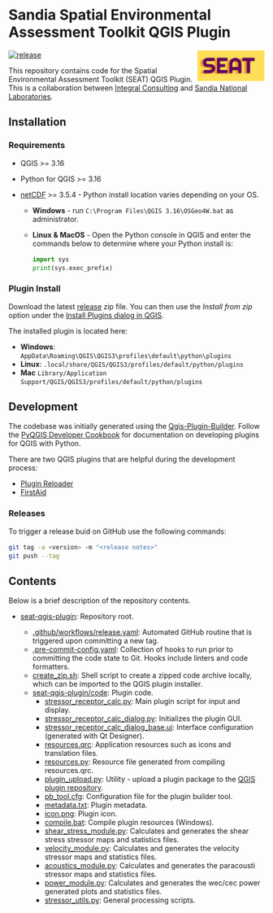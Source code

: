 # Sandia Spatial Environmental Assessment Toolkit QGIS Plugin

<a href='https://github.com/IntegralEnvision/SEAT-QGIS-Plugin'><img src='code/icon.png' align="right" height="60" /></a>

[![release](https://github.com/IntegralEnvision/seat-qgis-plugin/actions/workflows/release.yaml/badge.svg)](https://github.com/IntegralEnvision/seat-qgis-plugin/actions/workflows/release.yaml)

This repository contains code for the Spatial Environmental Assessment Toolkit (SEAT) QGIS Plugin. This is a collaboration between [Integral Consulting](https://integral-corp.com) and [Sandia National Laboratories](https://www.sandia.gov/).

## Installation

### Requirements

- QGIS >= 3.16
- Python for QGIS >= 3.16
- [netCDF](https://github.com/Unidata/netcdf4-python) >= 3.5.4 - Python install location varies depending on your OS.

  - **Windows** - run `C:\Program Files\QGIS 3.16\OSGeo4W.bat` as administrator.
  - **Linux & MacOS** - Open the Python console in QGIS and enter the commands below to determine where your Python install is:

    ```python
    import sys
    print(sys.exec_prefix)
    ```

### Plugin Install

Download the latest [release](https://github.com/IntegralEnvision/SEAT-QGIS-Plugin/releases/latest) zip file. You can then use the _Install from zip_ option under the [Install Plugins dialog in QGIS](https://docs.qgis.org/3.22/en/docs/training_manual/qgis_plugins/fetching_plugins.html).

The installed plugin is located here:

- **Windows**: `AppData\Roaming\QGIS\QGIS3\profiles\default\python\plugins`
- **Linux**: `.local/share/QGIS/QGIS3/profiles/default/python/plugins`
- **Mac** `Library/Application Support/QGIS/QGIS3/profiles/default/python/plugins`

## Development

The codebase was initially generated using the [Qgis-Plugin-Builder](https://g-sherman.github.io/Qgis-Plugin-Builder/). Follow the [PyQGIS Developer Cookbook](https://docs.qgis.org/testing/en/docs/pyqgis_developer_cookbook/index.html) for documentation on developing plugins for QGIS with Python.

There are two QGIS plugins that are helpful during the development process:

- [Plugin Reloader](https://plugins.qgis.org/plugins/plugin_reloader/)
- [FirstAid](https://plugins.qgis.org/plugins/firstaid/)

### Releases

To trigger a release buid on GitHub use the following commands:

```bash
git tag -a <version> -m "<release notes>"
git push --tag
```

## Contents

Below is a brief description of the repository contents.

- [seat-qgis-plugin](https://github.com/IntegralEnvision/seat-qgis-plugin): Repository root.

  - [.github/workflows/release.yaml](https://github.com/IntegralEnvision/seat-qgis-plugin/blob/main/.github/workflows/release.yaml): Automated GitHub routine that is triggered upon committing a new tag.
  - [.pre-commit-config.yaml](https://github.com/IntegralEnvision/seat-qgis-plugin/blob/main/.pre-commit-config.yaml): Collection of hooks to run prior to committing the code state to Git. Hooks include linters and code formatters.
  - [create_zip.sh](https://github.com/IntegralEnvision/seat-qgis-plugin/blob/main/create_zip.sh): Shell script to create a zipped code archive locally, which can be imported to the QGIS plugin installer.
  - [seat-qgis-plugin/code](https://github.com/IntegralEnvision/seat-qgis-plugin/tree/main/code): Plugin code.
    - [stressor_receptor_calc.py](https://github.com/IntegralEnvision/seat-qgis-plugin/blob/main/code/stressor_receptor_calc.py): Main plugin script for input and display.
    - [stressor_receptor_calc_dialog.py](https://github.com/IntegralEnvision/seat-qgis-plugin/blob/main/code/stressor_receptor_calc_dialog.py): Initializes the plugin GUI.
    - [stressor_receptor_calc_dialog_base.ui](https://github.com/IntegralEnvision/seat-qgis-plugin/blob/main/code/stressor_receptor_calc_dialog_base.ui): Interface configuration (generated with Qt Designer).
    - [resources.qrc](https://github.com/IntegralEnvision/seat-qgis-plugin/blob/main/code/resources.qrc): Application resources such as icons and translation files.
    - [resources.py](https://github.com/IntegralEnvision/seat-qgis-plugin/blob/main/code/resources.py): Resource file generated from compiling resources.qrc.
    - [plugin_upload.py](https://github.com/IntegralEnvision/seat-qgis-plugin/blob/main/code/plugin_upload.py): Utility - upload a plugin package to the [QGIS plugin repository](https://plugins.qgis.org/plugins/).
    - [pb_tool.cfg](https://github.com/IntegralEnvision/seat-qgis-plugin/blob/main/code/pb_tool.cfg): Configuration file for the plugin builder tool.
    - [metadata.txt](https://github.com/IntegralEnvision/seat-qgis-plugin/blob/main/code/metadata.txt): Plugin metadata.
    - [icon.png](https://github.com/IntegralEnvision/seat-qgis-plugin/blob/main/code/icon.png): Plugin icon.
    - [compile.bat](https://github.com/IntegralEnvision/seat-qgis-plugin/blob/main/code/compile.bat): Compile plugin resources (Windows).
    - [shear_stress_module.py](https://github.com/IntegralEnvision/seat-qgis-plugin/blob/main/code/shear_stress_module.py): Calculates and generates the shear stress stressor maps and statistics files.
    - [velocity_module.py](https://github.com/IntegralEnvision/seat-qgis-plugin/blob/main/code/velocity_module.py): Calculates and generates the velocity stressor maps and statistics files.
    - [acoustics_module.py](https://github.com/IntegralEnvision/seat-qgis-plugin/blob/main/code/acoustics_module.py): Calculates and generates the paracousti stressor maps and statistics files.
    - [power_module.py](https://github.com/IntegralEnvision/seat-qgis-plugin/blob/main/code/power_module.py): Calculates and generates the wec/cec power generated plots and statistics files.
    - [stressor_utils.py](https://github.com/IntegralEnvision/seat-qgis-plugin/blob/main/code/stressor_utils.py): General processing scripts.
